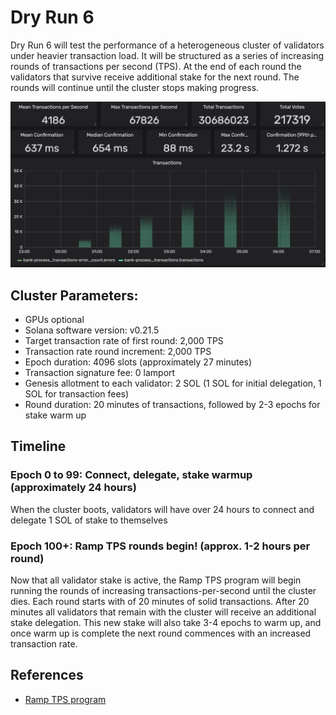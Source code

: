 # Dry Run 6

Dry Run 6 will test the performance of a heterogeneous cluster of validators under heavier transaction load. It will be structured as a series of increasing rounds of transactions per second \(TPS\). At the end of each round the validators that survive receive additional stake for the next round. The rounds will continue until the cluster stops making progress.

![Ramp TPS rounds visualized](../.gitbook/assets/image-2%20%281%29.png)

## Cluster Parameters:

* GPUs optional
* Solana software version: v0.21.5
* Target transaction rate of first round: 2,000 TPS
* Transaction rate round increment: 2,000 TPS
* Epoch duration: 4096 slots \(approximately 27 minutes\)
* Transaction signature fee: 0 lamport
* Genesis allotment to each validator: 2 SOL \(1 SOL for initial delegation, 1 SOL for transaction fees\)
* Round duration: 20 minutes of transactions, followed by 2-3 epochs for stake warm up

## Timeline

### Epoch 0 to 99: Connect, delegate, stake warmup \(approximately 24 hours\)

When the cluster boots, validators will have over 24 hours to connect and delegate 1 SOL of stake to themselves

### Epoch 100+: Ramp TPS rounds begin! \(approx. 1-2 hours per round\)

Now that all validator stake is active, the Ramp TPS program will begin running the rounds of increasing transactions-per-second until the cluster dies. Each round starts with of 20 minutes of solid transactions. After 20 minutes all validators that remain with the cluster will receive an additional stake delegation. This new stake will also take 3-4 epochs to warm up, and once warm up is complete the next round commences with an increased transaction rate.

## References

* [Ramp TPS program](https://github.com/solana-labs/tour-de-sol/tree/master/ramp-tps)

